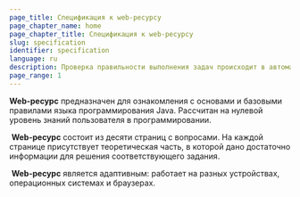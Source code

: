```yaml
---
page_title: Спецификация к web-ресурсу
page_chapter_name: home
page_chapter_title: Спецификация к web-ресурсу
slug: specification
identifier: specification
language: ru
description: Проверка правильности выполнения задач происходит в автоматическом режиме.
page_range: 1
---
```

**Web-ресурс** предназначен для ознакомления с основами и базовыми правилами языка программирования Java. Рассчитан на нулевой уровень знаний пользователя в программировании.

 **Web-ресурс** состоит из десяти страниц с вопросами. На каждой странице присутствует теоретическая часть, в которой дано достаточно информации для решения соответствующего задания.

 **Web-ресурс** является адаптивным: работает на разных устройствах, операционных системах и браузерах.